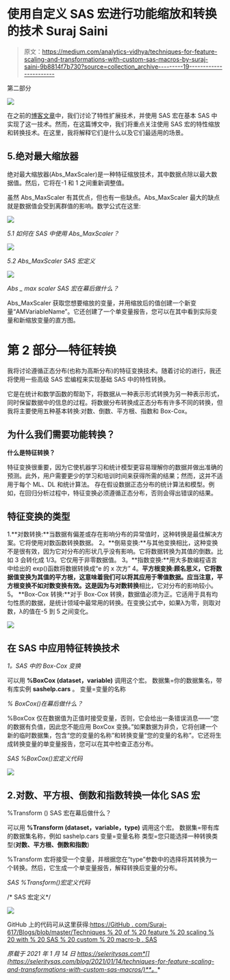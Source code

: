 # 使用自定义 SAS 宏进行功能缩放和转换的技术 Suraj Saini

> 原文：<https://medium.com/analytics-vidhya/techniques-for-feature-scaling-and-transformations-with-custom-sas-macros-by-suraj-saini-9b8814f7b730?source=collection_archive---------19----------------------->

第二部分

![](img/6094d0e7703f510b9442a1dfe15a5534.png)

在之前的[博客文章](https://seleritysas.com/blog/2020/12/18/techniques-of-feature-scaling-with-sas-custom-macro/)中，我们讨论了特性扩展技术，并使用 SAS 宏在基本 SAS 中实现了这一技术。然而，在这篇博文中，我们将重点关注使用 SAS 宏的特性缩放和转换技术。在这里，我将解释它们是什么以及它们最适用的场景。

## 5.绝对最大缩放器

绝对最大缩放器(Abs_MaxScaler)是一种特征缩放技术，其中数据点除以最大数据值。然后，它将在-1 和 1 之间重新调整值。

虽然 Abs_MaxScaler 有其优点，但也有一些缺点。Abs_MaxScaler 最大的缺点就是数据值会受到离群值的影响。数学公式在这里:

![](img/92f5b6d54143bb3df117492aa5b5cf1c.png)

*5.1 如何在 SAS 中使用 Abs_MaxScaler？*

![](img/b3f250b05006ab7b7850990e9f0053fc.png)

*5.2 Abs_MaxScaler SAS 宏定义*

![](img/b3886a72f2063f1d8c4c77856c12f69d.png)

*Abs _ max scaler SAS 宏在幕后做什么？*

Abs_MaxScaler 获取您想要缩放的变量，并用缩放后的值创建一个新变量“AMVariableName”。它还创建了一个单变量报告，您可以在其中看到实际变量和新缩放变量的直方图。

# 第 2 部分—特征转换

我将讨论遵循正态分布(也称为高斯分布)的特征变换技术。随着讨论的进行，我还将使用一些高级 SAS 宏编程来实现基础 SAS 中的特性转换。

它是在统计和数学函数的帮助下，将数据从一种表示形式转换为另一种表示形式，同时保留数据中的信息的过程。将数据分布转换成正态分布有许多不同的转换，但我将主要使用五种基本转换:对数、倒数、平方根、指数和 Box-Cox。

## 为什么我们需要功能转换？

**什么是特征转换？**

特征变换很重要，因为它使机器学习和统计模型更容易理解你的数据并做出准确的预测。此外，用户需要更少的学习和培训时间来获得所需的结果；然而，这并不适用于每个 ML、DL 和统计算法。
存在假设数据正态分布的统计算法和模型。例如，在回归分析过程中，特征变换必须遵循正态分布，否则会得出错误的结果。

## 特征变换的类型

1.**对数转换:**当数据有偏差或存在影响分布的异常值时，这种转换是最佳解决方案。它将使用对数函数转换数据。
2。**倒易变换:**与其他变换相比，这种变换不是很有效，因为它对分布的形状几乎没有影响。它将数据转换为其值的倒数。比如 3 会转化成 1/3。它仅用于非零数据值。
3。**指数变换:**用大多数编程语言中给出的 exp()函数将数据转换成“e 的 x 次方”
4。**平方根变换:**顾名思义，它将数据值变换为其值的平方根，这意味着我们可以将其应用于零值数据。应当注意，平方根变换不如对数变换有效。这是因为与**对数转换**相比，它对分布的影响较小。
5。 **Box-Cox 转换:**对于 Box-Cox 转换，数据值必须为正。它适用于具有均匀性质的数据，是统计领域中最常用的转换。在变换公式中，如果λ为零，则取对数，λ的值在-5 到 5 之间变化。

![](img/35dfd02bd5e88396eaff622ab488cd8a.png)

## 在 SAS 中应用特征转换技术

*1。SAS 中的 Box-Cox 变换*

可以用 **%BoxCox (dataset，variable)** 调用这个宏。
数据集=你的数据集名，带有库实例 **sashelp.cars** 。
变量=变量的名称

*% BoxCox()在幕后做什么？*

%BoxCox 仅在数据值为正值时接受变量，否则，它会给出一条错误消息——“您的数据有负值，因此您不能应用 BoxCox 变换。”如果数据为非负，它将创建一个新的临时数据集，包含“您的变量的名称”和转换变量“您的变量的名称”。它还将生成转换变量的单变量报告，您可以在其中检查正态分布。

*SAS %BoxCox()宏定义代码*

![](img/b7e5fdced5136a3471d0fc980636cde5.png)

## 2.对数、平方根、倒数和指数转换一体化 SAS 宏

%Transform () SAS 宏在幕后做什么？

可以用 **%Transform (dataset，variable，type)** 调用这个宏。
数据集=带有库的数据集名称，例如 sashelp.cars
变量=变量名称
类型=您只能选择一种转换类型(**对数、平方根、倒数和指数**)

%Transform 宏将接受一个变量，并根据您在“type”参数中的选择将其转换为一个转换。然后，它生成一个单变量报告，解释转换后变量的分布。

*SAS %Transform()宏定义代码*

/* SAS 宏定义*/

![](img/833105a950736bf1d01eb8c682ab69cd.png)

GitHub 上的代码可从这里获得:[https://GitHub . com/Suraj-617/Blogs/blob/master/Techniques % 20 of % 20 feature % 20 scaling % 20 with % 20 SAS % 20 custom % 20 macro-b . SAS](https://github.com/Suraj-617/Blogs/blob/master/Techniques%20of%20Feature%20Scaling%20with%20SAS%20Custom%20Macro-B.sas)

*原载于 2021 年 1 月 14 日 https://seleritysas.com*[](https://seleritysas.com/blog/2021/01/14/techniques-for-feature-scaling-and-transformations-with-custom-sas-macros/)**。**